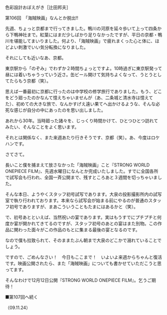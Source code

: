 <!-- source: http://web.archive.org/web/20250215190716/http://www.style.fm/as/05_column/tsujita/tsujita106.shtml -->

色彩設計おぼえがき［辻田邦夫］

第106回　「海賊映画」なんとか脱出!!

先週、ちょっと京都まで行ってきました。鴨川の河原を延々歩いて上って四条から下鴨神社まで。紅葉にはまだ少しばかり足りなかったですが、平日の京都・鴨川を堪能してまいりました。何より、「海賊映画」で疲れまくった心と体に、ほどよい刺激でいい気分転換になりました。

それにしても近いなあ、京都。

東京駅から「のぞみ」でわずか２時間ちょっとですよ。10時過ぎに東京駅発って昼には着いちゃうっていう近さ。缶ビール開けて気持ちよくなって、うとうとしてたらもう京都（笑）。

思えば一番最初に京都に行ったのは中学校の修学旅行でありました。もう、どこをどう廻ったのかなんて憶えちゃいませんが（あ、二条城と清水寺は憶えてた）、初めての大きな旅で、なんかすげえ遠い果てへ出かけるような、そんな必死な感じが自分の中にあったのを思い出しました。

あれから30年。当時廻った諸々を、じっくり時間かけて、ひとつひとつ訪れてみたい、そんなことをよく思います。

それとは関係なく、また来週あたり行きそうです、京都（笑）。あ、今度はロケハンです。

さてさて。

長いこと僕を捕まえて放さなかった「海賊映画」こと『STRONG WORLD ONEPIECE FILM』、先週水曜日になんとか完成いたしました。すでに全国各所で試写会も行われ、全国一斉公開まで、残すところあと３週間を切っちゃいました。

そんな本日、ようやくスタッフ初号試写であります。大泉の投影撮影所内の試写室で執り行われております。本来なら試写会が始まる前にやるのが普通のスタッフ初号でありますが、まあこういうこともたまにはあるかと（笑）。

で、初号あとといえば、当然祝いの宴であります。実はもうすでにプチプチと何度か宴が開かれてきてるのですが、スタッフ初号のあとの宴はまた別物。この作品に関わった面々がこの作品のもとに集まる最後の宴となるのです。

なので僕も拉致られて、そのままたぶん朝まで大泉のどこかで溺れていることでしょう。

ですので、ごめんなさい！　今日もここまで！　いよいよ来週からちゃんと復活です。映画公開されたら、また「海賊映画」についても書かせていただこうと思ってます。

そんなわけで12月12日公開『STRONG WORLD ONEPIECE FILM』。乞うご期待！

■第107回へ続く

（09.11.24）
